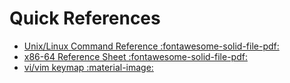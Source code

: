 # Quick References

<!-- ## Online Textbook -->
<!---->
<!-- 助教团队为大家精心编写了[**online textbook**](https://xjtu-ics.github.io/textbook/)，欢迎大家查阅并参考。 -->

- [Unix/Linux Command Reference :fontawesome-solid-file-pdf:](../assets/files/linux-command-reference.pdf)
- [x86-64 Reference Sheet :fontawesome-solid-file-pdf:](../assets/files/x86-64-reference.pdf)
- [vi/vim keymap :material-image:](../assets/images/vi-vim-cheat-sheet.gif)

<!-- <figure markdown="span"> -->
<!--   ![Image title](../assets/images/vi-vim-cheat-sheet.gif){ width=auto } -->
<!-- </figure> -->

